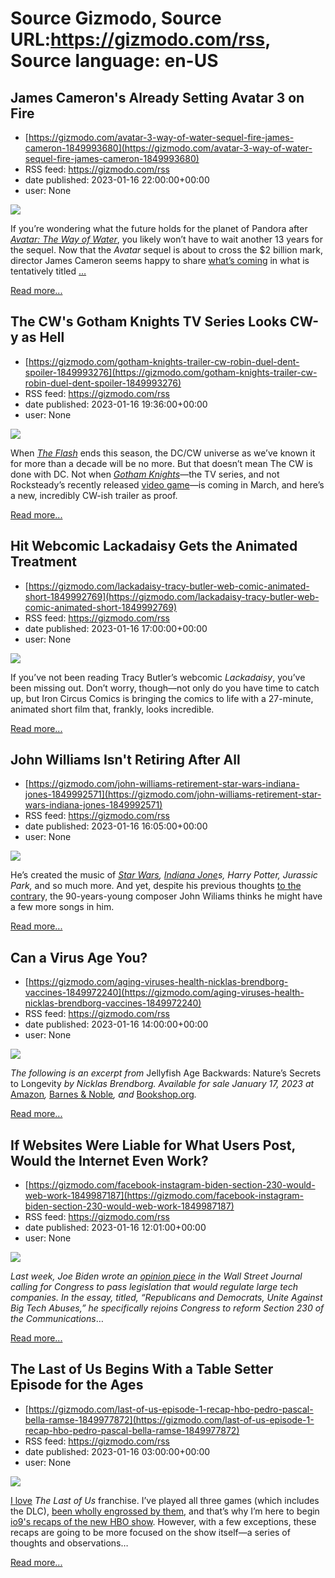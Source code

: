 # Source Gizmodo, Source URL:https://gizmodo.com/rss, Source language: en-US

## James Cameron's Already Setting Avatar 3 on Fire
 - [https://gizmodo.com/avatar-3-way-of-water-sequel-fire-james-cameron-1849993680](https://gizmodo.com/avatar-3-way-of-water-sequel-fire-james-cameron-1849993680)
 - RSS feed: https://gizmodo.com/rss
 - date published: 2023-01-16 22:00:00+00:00
 - user: None

<img class="type:primaryImage" src="https://i.kinja-img.com/gawker-media/image/upload/s--wBZZXzQQ--/c_fit,fl_progressive,q_80,w_636/d1ef6ab1f2b051e2949ea5e4837c2760.jpg" /><p>If you’re wondering what the future holds for the planet of Pandora after <a href="https://gizmodo.com/avatar-2-movie-review-the-way-of-water-james-cameron-1849876980"><em>Avatar: The Way of Water</em></a>, you likely won’t have to wait another 13 years for the sequel. Now that the <em>Avatar</em> sequel is about to cross the $2 billion mark, director James Cameron seems happy to share <a href="https://gizmodo.com/james-cameron-avatar-4-avatar-5-sequels-1849963281">what’s coming</a> in what is tentatively titled <a href="https://gizmodo.com/these-might-actually-be-the-incredibly-weird-titles-for-1830182359"><em></em>…</a></p><p><a href="https://gizmodo.com/avatar-3-way-of-water-sequel-fire-james-cameron-1849993680">Read more...</a></p>

## The CW's Gotham Knights TV Series Looks CW-y as Hell
 - [https://gizmodo.com/gotham-knights-trailer-cw-robin-duel-dent-spoiler-1849993276](https://gizmodo.com/gotham-knights-trailer-cw-robin-duel-dent-spoiler-1849993276)
 - RSS feed: https://gizmodo.com/rss
 - date published: 2023-01-16 19:36:00+00:00
 - user: None

<img class="type:primaryImage" src="https://i.kinja-img.com/gawker-media/image/upload/s--rx4DxKv2--/c_fit,fl_progressive,q_80,w_636/4e5574d0b6587866755b059a8ca90834.jpg" /><p>When <a href="https://gizmodo.com/the-flash-final-season-nine-grant-gustin-barry-allen-1849356280"><em>The Flash</em></a> ends this season, the DC/CW universe as we’ve known it for more than a decade will be no more. But that doesn’t mean The CW is done with DC. Not when <a href="https://gizmodo.com/cw-gotham-knights-trailer-batman-misha-collins-harvey-d-1849001040"><em>Gotham Knights</em></a>—the TV series, and not Rocksteady’s recently released <a href="https://gizmodo.com/gotham-knights-batman-game-dc-comics-1849823974">video game</a>—is coming in March, and here’s a new, incredibly CW-ish trailer as proof.<br /></p><p><a href="https://gizmodo.com/gotham-knights-trailer-cw-robin-duel-dent-spoiler-1849993276">Read more...</a></p>

## Hit Webcomic Lackadaisy Gets the Animated Treatment
 - [https://gizmodo.com/lackadaisy-tracy-butler-web-comic-animated-short-1849992769](https://gizmodo.com/lackadaisy-tracy-butler-web-comic-animated-short-1849992769)
 - RSS feed: https://gizmodo.com/rss
 - date published: 2023-01-16 17:00:00+00:00
 - user: None

<img class="type:primaryImage" src="https://i.kinja-img.com/gawker-media/image/upload/s--mnDzIIHI--/c_fit,fl_progressive,q_80,w_636/04e63cd28d575d3e42f0372ebfa09bcf.jpg" /><p>If you’ve not been reading Tracy Butler’s webcomic <em>Lackadaisy</em>, you’ve been missing out. Don’t worry, though—not only do you have time to catch up, but Iron Circus Comics is bringing the comics to life with a 27-minute, animated short film that, frankly, looks incredible.<br /></p><p><a href="https://gizmodo.com/lackadaisy-tracy-butler-web-comic-animated-short-1849992769">Read more...</a></p>

## John Williams Isn't Retiring After All
 - [https://gizmodo.com/john-williams-retirement-star-wars-indiana-jones-1849992571](https://gizmodo.com/john-williams-retirement-star-wars-indiana-jones-1849992571)
 - RSS feed: https://gizmodo.com/rss
 - date published: 2023-01-16 16:05:00+00:00
 - user: None

<img class="type:primaryImage" src="https://i.kinja-img.com/gawker-media/image/upload/s--LSNhDsXQ--/c_fit,fl_progressive,q_80,w_636/1d6172ac9b0b342832586f2be337c548.jpg" /><p>He’s created the music of <a href="https://gizmodo.com/io9/movies/star-wars"><em>Star Wars</em></a><em>, <a href="https://gizmodo.com/indiana-jones-5-trailer-harrison-ford-lucasfilm-disney-1849798758">Indiana Jone</a>s, Harry Potter, Jurassic Park,</em> and so much more. And yet, despite his previous thoughts <a href="https://gizmodo.com/john-williams-retiring-indiana-jones-5-harrison-ford-st-1849101825">to the contrar</a>y, the 90-years-young composer John Wiliams thinks he might have a few more songs in him.<br /></p><p><a href="https://gizmodo.com/john-williams-retirement-star-wars-indiana-jones-1849992571">Read more...</a></p>

## Can a Virus Age You?
 - [https://gizmodo.com/aging-viruses-health-nicklas-brendborg-vaccines-1849972240](https://gizmodo.com/aging-viruses-health-nicklas-brendborg-vaccines-1849972240)
 - RSS feed: https://gizmodo.com/rss
 - date published: 2023-01-16 14:00:00+00:00
 - user: None

<img class="type:primaryImage" src="https://i.kinja-img.com/gawker-media/image/upload/s--Q0keaH-Q--/c_fit,fl_progressive,q_80,w_636/c087732978a0637862908faeee6bdc9a.jpg" /><p><em>The following is an excerpt from </em>Jellyfish Age Backwards: Nature’s Secrets to Longevity<em> by Nicklas Brendborg. Available for sale January 17, 2023 at </em><a href="https://www.amazon.com/gp/product/0316414581?asc_campaign=Partner&amp;asc_refurl=https://gizmodo.com/aging-viruses-health-nicklas-brendborg-vaccines-1849972240&amp;asc_source=regular&amp;tag=kinjagizmodo-20" target="_top">Amazon</a><em>, </em><a href="https://www.barnesandnoble.com/w/jellyfish-age-backwards-nicklas-brendborg/1140141198" rel="noopener noreferrer" target="_blank">Barnes &amp; Noble</a><em>, and </em><a href="https://bookshop.org/p/books/jellyfish-age-backwards-nature-s-secrets-to-longevity-nicklas-brendborg/18246373" rel="noopener noreferrer" target="_blank">Bookshop.org</a><em>.<br /></em></p><p><a href="https://gizmodo.com/aging-viruses-health-nicklas-brendborg-vaccines-1849972240">Read more...</a></p>

## If Websites Were Liable for What Users Post, Would the Internet Even Work?
 - [https://gizmodo.com/facebook-instagram-biden-section-230-would-web-work-1849987187](https://gizmodo.com/facebook-instagram-biden-section-230-would-web-work-1849987187)
 - RSS feed: https://gizmodo.com/rss
 - date published: 2023-01-16 12:01:00+00:00
 - user: None

<img class="type:primaryImage" src="https://i.kinja-img.com/gawker-media/image/upload/s--yGd8D7co--/c_fit,fl_progressive,q_80,w_636/be87981ef6d557b849756c699482ecbb.jpg" /><p><em>Last week, Joe Biden wrote an <a href="https://www.wsj.com/articles/unite-against-big-tech-abuses-social-media-privacy-competition-antitrust-children-algorithm-11673439411" rel="noopener noreferrer" target="_blank">opinion piece</a> in the Wall Street Journal calling for Congress to pass legislation that would regulate large tech companies. In the essay, titled, “Republicans and Democrats, Unite Against Big Tech Abuses,” he specifically rejoins Congress to reform Section 230 of the Communications</em>…</p><p><a href="https://gizmodo.com/facebook-instagram-biden-section-230-would-web-work-1849987187">Read more...</a></p>

## The Last of Us Begins With a Table Setter Episode for the Ages
 - [https://gizmodo.com/last-of-us-episode-1-recap-hbo-pedro-pascal-bella-ramse-1849977872](https://gizmodo.com/last-of-us-episode-1-recap-hbo-pedro-pascal-bella-ramse-1849977872)
 - RSS feed: https://gizmodo.com/rss
 - date published: 2023-01-16 03:00:00+00:00
 - user: None

<img class="type:primaryImage" src="https://i.kinja-img.com/gawker-media/image/upload/s--kPULZIc7--/c_fit,fl_progressive,q_80,w_636/5dfbacc39c4dc9e101d7579b26ae5d4a.jpg" /><p><a href="https://gizmodo.com/an-ode-to-the-museum-scene-in-the-last-of-us-part-ii-1844857244">I love</a> <em>The Last of Us </em>franchise. I’ve played all three games (which includes the DLC), <a href="https://gizmodo.com/the-last-of-us-part-ii-is-a-painful-beautiful-emotion-1844002830">been wholly engrossed by them</a>, and that’s why I’m here to begin <a href="https://gizmodo.com/last-of-us-hbo-review-playstation-pedro-pascal-joel-ell-1849950042">io9's recaps of the new HBO show</a>. However, with a few exceptions, these recaps are going to be more focused on the show itself—a series of thoughts and observations…</p><p><a href="https://gizmodo.com/last-of-us-episode-1-recap-hbo-pedro-pascal-bella-ramse-1849977872">Read more...</a></p>
